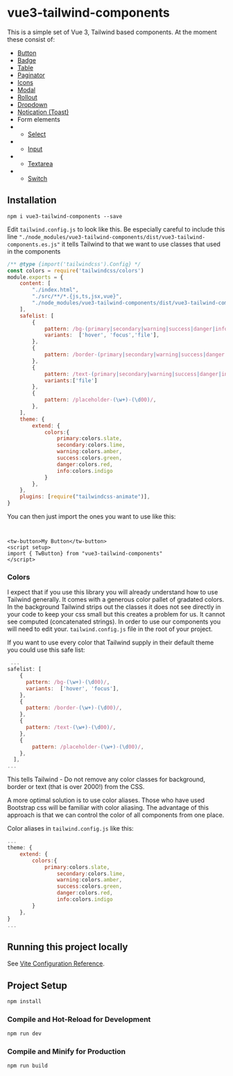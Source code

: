 # vue3-tailwind-components
This is a simple set of Vue 3, Tailwind based components. At the moment these consist of:
* [Button](./src/components/button/README.md)
* [Badge](./src/components/badge/README.md)
* [Table](./src/components/table/README.md)
* [Paginator](./src/components/paginator/README.md)
* [Icons](./src/components/icons/README.md)
* [Modal](./src/components/modal/README.md)
* [Rollout](./src/components/rollout/README.md)
* [Dropdown](./src/components/dropdown/README.md)
* [Notication (Toast)](./src/components/notification/README.md)
* Form elements
* * [Select](./src/components/select/README.md)
* * [Input](./src/components/input/README.md)
* * [Textarea](./src/components/textarea/README.md)
* * [Switch](./src/components/switch/README.md)

## Installation


```shell
npm i vue3-tailwind-components --save
```

Edit `tailwind.config.js` to look like this. Be especially careful to include this line
`"./node_modules/vue3-tailwind-components/dist/vue3-tailwind-components.es.js"` it tells Tailwind to that we want to use
classes that used in the components

```javascript
/** @type {import('tailwindcss').Config} */
const colors = require('tailwindcss/colors')
module.exports = {
    content: [
        "./index.html",
        "./src/**/*.{js,ts,jsx,vue}",
        "./node_modules/vue3-tailwind-components/dist/vue3-tailwind-components.es.js"
    ],
    safelist: [
        {
            pattern: /bg-(primary|secondary|warning|success|danger|info)-(\d00)/,
            variants:  ['hover', 'focus','file'],
        },
        {
            pattern: /border-(primary|secondary|warning|success|danger|info)-(\d00)/,
        },
        {
            pattern: /text-(primary|secondary|warning|success|danger|info)-(\d00)/,
            variants:['file']
        },
        {
            pattern: /placeholder-(\w+)-(\d00)/,
        },
    ],
    theme: {
        extend: {
            colors:{
                primary:colors.slate,
                secondary:colors.lime,
                warning:colors.amber,
                success:colors.green,
                danger:colors.red,
                info:colors.indigo
            }
        },
    },
    plugins: [require("tailwindcss-animate")],
}
```

You can then just import the ones you want to use like this:

```vue


<tw-button>My Button</tw-button>
<script setup>
import { TwButton} from "vue3-tailwind-components"
</script>
```

### Colors
I expect that if you use this library you will already understand how to use Tailwind generally. It comes with a generous 
color pallet of gradated colors. In the background Tailwind strips out the classes it does not see directly in your code to keep your css small
but this creates a problem for us. It cannot see computed (concatenated strings). In order to use our components you will need to edit your.
`tailwind.config.js` file in the root of your project.

If you want to use every color that Tailwind supply in their default theme you could use this safe list:

```javascript
 ...
safelist: [
    {
      pattern: /bg-(\w+)-(\d00)/,
      variants:  ['hover', 'focus'],
    },
    {
      pattern: /border-(\w+)-(\d00)/,
    },
    {
      pattern: /text-(\w+)-(\d00)/,
    },
    {
        pattern: /placeholder-(\w+)-(\d00)/,
    },
  ],
...
```

This tells Tailwind - Do not remove any color classes  for background, border or text (that is over 2000!) from the CSS.

A more optimal solution is to use color aliases. Those who have used Bootstrap css will be familiar with color aliasing. 
The advantage of this approach is that we can control the color of all components from one place. 


Color aliases in `tailwind.config.js` like this:

```javascript
...
theme: {
    extend: {
        colors:{
            primary:colors.slate,
                secondary:colors.lime,
                warning:colors.amber,
                success:colors.green,
                danger:colors.red,
                info:colors.indigo
        }
    },
}
...
```


## Running this project locally

See [Vite Configuration Reference](https://vitejs.dev/config/).

## Project Setup

```sh
npm install
```

### Compile and Hot-Reload for Development

```sh
npm run dev
```

### Compile and Minify for Production

```sh
npm run build
```
